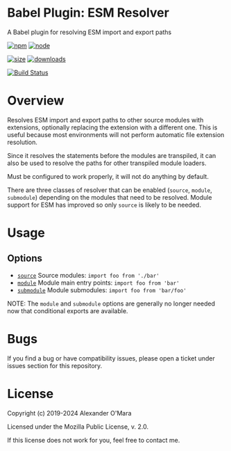 # Babel Plugin: ESM Resolver

A Babel plugin for resolving ESM import and export paths

[![npm](https://img.shields.io/npm/v/babel-plugin-esm-resolver.svg)](https://npmjs.com/package/babel-plugin-esm-resolver)
[![node](https://img.shields.io/node/v/babel-plugin-esm-resolver.svg)](https://nodejs.org)

[![size](https://packagephobia.now.sh/badge?p=babel-plugin-esm-resolver)](https://packagephobia.now.sh/result?p=babel-plugin-esm-resolver)
[![downloads](https://img.shields.io/npm/dm/babel-plugin-esm-resolver.svg)](https://npmcharts.com/compare/babel-plugin-esm-resolver?minimal=true)

[![Build Status](https://github.com/AlexanderOMara/babel-plugin-esm-resolver/workflows/main/badge.svg)](https://github.com/AlexanderOMara/babel-plugin-esm-resolver/actions?query=workflow%3Amain+branch%3Amaster)

# Overview

Resolves ESM import and export paths to other source modules with extensions, optionally replacing the extension with a different one. This is useful because most environments will not perform automatic file extension resolution.

Since it resolves the statements before the modules are transpiled, it can also be used to resolve the paths for other transpiled module loaders.

Must be configured to work properly, it will not do anything by default.

There are three classes of resolver that can be enabled (`source`, `module`, `submodule`) depending on the modules that need to be resolved. Module support for ESM has improved so only `source` is likely to be needed.

# Usage

## Options

-   [`source`](options/source.md) Source modules: `import foo from './bar'`
-   [`module`](options/module.md) Module main entry points: `import foo from 'bar'`
-   [`submodule`](options/submodule.md) Module submodules: `import foo from 'bar/foo'`

NOTE: The `module` and `submodule` options are generally no longer needed now that conditional exports are available.

# Bugs

If you find a bug or have compatibility issues, please open a ticket under issues section for this repository.

# License

Copyright (c) 2019-2024 Alexander O'Mara

Licensed under the Mozilla Public License, v. 2.0.

If this license does not work for you, feel free to contact me.
